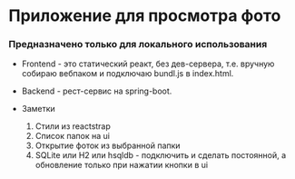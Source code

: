 # Приложение для просмотра фото
### Предназначено только для локального использования
+ Frontend - это статический реакт, без дев-сервера, т.е. вручную собираю вебпаком и подключаю bundl.js в index.html.
+ Backend - рест-сервис на spring-boot.

+ Заметки
    1. Стили из reactstrap
    1. Список папок на ui
    1. Открытие фоток из выбранной папки
    1. SQLite или H2 или hsqldb - подключить и сделать постоянной, а обновление только при нажатии кнопки в ui

